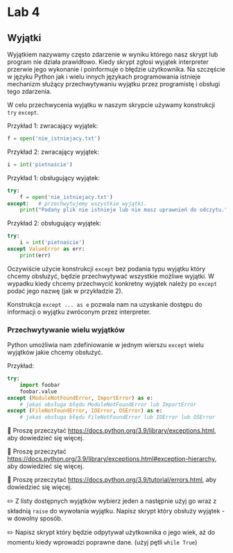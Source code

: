 # Lab 4
## Wyjątki
Wyjątkiem nazywamy często zdarzenie w wyniku którego nasz skrypt lub program nie działa prawidłowo. Kiedy skrypt zgłosi wyjątek interpreter przerwie jego wykonanie i poinformuje o błędzie użytkownika. Na szczęście w języku Python jak i wielu innych językach programowania istnieje mechanizm służący przechwytywaniu wyjątku przez programistę i obsługi tego zdarzenia.

W celu przechwycenia wyjątku w naszym skrypcie używamy konstrukcji `try` `except`.

Przykład 1: zwracający wyjątek:
```python
f = open('nie_istniejacy.txt')
```

Przykład 2: zwracający wyjątek:
```python
i = int('pietnaście')
```

Przykład 1: obsługujący wyjątek:
```python
try:
    f = open('nie_istniejacy.txt')
except:   # przechwytujemy wszystkie wyjątki.
    print("Podany plik nie istnieje lub nie masz uprawnień do odczytu.")
```

Przykład 2: obsługujący wyjątek:
```python
try:
    i = int('pietnaście')
except ValueError as err:
    print(err)
```

Oczywiście użycie konstrukcji `except` bez podania typu wyjątku który chcemy obsłużyć, będzie przechwytywać wszystkie możliwe wyjątki. W wypadku kiedy chcemy przechwycić konkretny wyjątek należy po `except` podać jego nazwę (jak w przykładzie 2). 

Konstrukcja `except ... as e` pozwala nam na uzyskanie dostępu do informacji o wyjątku zwróconym przez interpreter.

### Przechwytywanie wielu wyjątków
Python umożliwia nam zdefiniowanie w jednym wierszu `except` wielu wyjątków jakie chcemy obsłużyć.

Przykład:
```python
try:
    import foobar
    foobar.value
except (ModuleNotFoundError, ImportError) as e:
    # jakaś obsługa błędu ModuleNotFoundError lub ImportError
except (FileNotFoundError, IOError, OSError) as e:
    # jakaś obsługa błędu FileNotFoundError lub IOError lub OSError
```

📖 Proszę przeczytać https://docs.python.org/3.9/library/exceptions.html, aby dowiedzieć się więcej.

📖 Proszę przeczytać https://docs.python.org/3.9/library/exceptions.html#exception-hierarchy, aby dowiedzieć się więcej.

📖 Proszę przeczytać https://docs.python.org/3.9/tutorial/errors.html, aby dowiedzieć się więcej.

✏️ Z listy dostępnych wyjątków wybierz jeden a następnie użyj go wraz z składnią `raise` do wywołania wyjątku. Napisz skrypt który obsłuży wyjątek - w dowolny sposób.

✏️ Napisz skrypt który będzie odpytywał użytkownika o jego wiek, aż do momentu kiedy wprowadzi poprawne dane. (użyj pętli `while True`)
